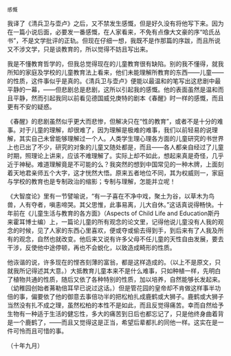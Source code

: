     感慨 

   我译了《清兵卫与壶卢》之后，又不禁发生感慨，但是好久没有将他写下来。因为在一篇小说后面，必要发一番感慨，在人家看来，不免有点像大文豪的序“哈氏丛书”，不是文学批评的正轨。但现在仔细一想，我既不是作那篇的序跋，而且所说又不涉文学，只是谈教育的，所以觉得不妨且写出来。

   我是不懂教育哲学的，但我总觉得现在的儿童教育很有缺陷。别的我不懂得，就我所知的家庭及学校的儿童教育法上看来，他们未能理解所教育的东西——儿童——的性质，这件事似乎是真的。《清兵卫与壶卢》便能以最温和的笔写出这悲剧中最平静的一幕，——但悲剧总是悲剧，这所以引起我的感慨。他的表面虽然是温和而且平静，然而引起我同以前看见德国威兑庚特的剧本《春醒》时一样的感慨，而且更有不安的疑惑。

   《春醒》的悲剧虽然似乎更大而悲惨，但解决只在“性的教育”，或者不是十分的难事。对于儿童的理解，却很难了，因为理解是极难的难事，我们以前轻易的说理解，其实自己未曾能够理解过一个人。人类学生理心理各方面的儿童研究的书世界上也已出了不少，研究的对象的儿童又随处都是，而且——各人都亲自经过了儿童时期，照理论上讲来，应该不难理解了。实际上却不如此，想起来真是奇怪，几乎近于神秘。难道理解竟是不可能的么？我突然的想到中国常见的一种木牌，上面刻着天地君亲师五个大字，这才恍然大悟。原来五者地位不同，其为权威则一，家庭与学校的教育也是专制政治的缩影；专制与理解，怎能并立呢！

   《大智度论》里有一节譬喻说，“有一子喜在不净中戏，聚土为谷，以草木为鸟兽，人有夺者，嗔恚啼哭。其父思惟，此事易离，儿大自休。”这话真说得畅快。十年前在《儿童生活与教育的各方面》（Aspects of Child Life and Education斯丹来霍耳博士编）上，一篇论儿童的所有观念的论文里，记得他说儿童没有人我的观念的时候，见了人家的东西心里喜欢，便或夺或偷去得到手，到后来有了人我及所有的观念，自然也就改变。他后来又说有许多父母不任儿童的天性自由发展，要去干涉，反使他中途停顿，再也不会蜕化，以致造成畸形的性质。

   他诙谐的说，许多现在的悭吝刻薄的富翁，都是这样造成的。（以上不是原文，只就我所记得述其大意。）大抵教育儿童本来不是什么难事，只如种植一样，先明白了植物共通的性质，随后又依了各种特别的性质，加以培养，自然能够长发起来。（幼稚园创始者茀勒倍耳早已说过这话。）但是管花园的皇帝却不肯做这样事半功倍的事，偏要依了他的御意去事倍功半的把松柏扎成鹿鹤或大狮子。鹿鹤或大狮子当然没有扎不成之理，虽然松柏的本性不是如此，而且反觉得痛苦。幸而自然给予生物有一种适于生活的健忘性，多大的痛苦到日后也都忘记了，只是他终身曲着背是一个鹿鹤了，——而且又觉得这是正当，希望后辈都扎的同他一样。这实在是一件可怜而且可惜的事。

   （十年九月）

